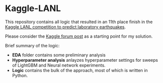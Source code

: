 # Kaggle-LANL

This repository contains all logic that resulted in an 11th place finish in the [Kaggle LANL competition to predict laboratory earthquakes](https://www.kaggle.com/c/LANL-Earthquake-Prediction/overview).

Please consider the [Kaggle forum post](https://www.kaggle.com/c/LANL-Earthquake-Prediction/discussion/94363#latest-547303) as a starting point for my solution.

Brief summary of the logic:

- **EDA** folder contains some preliminary analysis
- **Hyperparameter analysis** anlayzes hyperparameter settings for sweeps of LightGBM and Neural network experiments.
- **Logic** contains the bulk of the approach, most of which is written in Python. 
